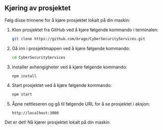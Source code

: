 ## Kjøring av prosjektet

Følg disse trinnene for å kjøre prosjektet lokalt på din maskin:

1. Klon prosjektet fra GitHub ved å kjøre følgende kommando i terminalen:

   ```bash
   git clone https://github.com/brage/CyberSecurityServices.git
   ```

2. Gå inn i prosjektmappen ved å kjøre følgende kommando:

   ```bash
   cd CyberSecurityServices
   ```

3. Installer avhengigheter ved å kjøre følgende kommando:

   ```bash
   npm install
   ```

4. Start prosjektet ved å kjøre følgende kommando:

   ```bash
   npm start
   ```

5. Åpne nettleseren og gå til følgende URL for å se prosjektet i aksjon:

   ```
   http://localhost:3000
   ```

Det er det! Nå kjører prosjektet lokalt på din maskin.

